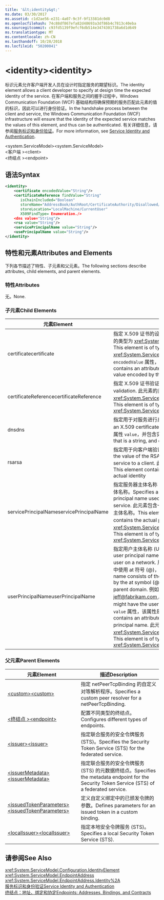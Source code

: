 ```yaml
---
title: '&lt;identity&gt;'
ms.date: 03/30/2017
ms.assetid: c1d2ae56-e231-4a07-9c3f-9f13381dc0d8
ms.openlocfilehash: 74c88df867efa82d48693a3df86b4c7813c40eba
ms.sourcegitcommit: c93fd5139f9efcf6db514e3474301738a6d1d649
ms.translationtype: MT
ms.contentlocale: zh-CN
ms.lasthandoff: 10/28/2018
ms.locfileid: "50200041"
---
```

# <a name="ltidentitygt"></a><span data-ttu-id="d3bf1-102">&lt;identity&gt;</span><span class="sxs-lookup"><span data-stu-id="d3bf1-102">&lt;identity&gt;</span></span>
<span data-ttu-id="d3bf1-103">标识元素允许客户端开发人员在设计时指定服务的期望标识。</span><span class="sxs-lookup"><span data-stu-id="d3bf1-103">The identity element allows a client developer to specify at design time the expected identity of the service.</span></span> <span data-ttu-id="d3bf1-104">在客户端和服务之间的握手过程中，Windows Communication Foundation (WCF) 基础结构将确保预期的服务匹配此元素的值的标识，因此可以进行身份验证。</span><span class="sxs-lookup"><span data-stu-id="d3bf1-104">In the handshake process between the client and service, the Windows Communication Foundation (WCF) infrastructure will ensure that the identity of the expected service matches the values of this element, and thus can be authenticated.</span></span> <span data-ttu-id="d3bf1-105">有关详细信息，请参阅[服务标识和身份验证](../../../../../docs/framework/wcf/feature-details/service-identity-and-authentication.md)。</span><span class="sxs-lookup"><span data-stu-id="d3bf1-105">For more information, see [Service Identity and Authentication](../../../../../docs/framework/wcf/feature-details/service-identity-and-authentication.md).</span></span>  
  
 <span data-ttu-id="d3bf1-106">\<system.ServiceModel></span><span class="sxs-lookup"><span data-stu-id="d3bf1-106">\<system.ServiceModel></span></span>  
<span data-ttu-id="d3bf1-107">\<客户端 ></span><span class="sxs-lookup"><span data-stu-id="d3bf1-107">\<client></span></span>  
<span data-ttu-id="d3bf1-108">\<终结点 ></span><span class="sxs-lookup"><span data-stu-id="d3bf1-108">\<endpoint></span></span>  
  
## <a name="syntax"></a><span data-ttu-id="d3bf1-109">语法</span><span class="sxs-lookup"><span data-stu-id="d3bf1-109">Syntax</span></span>  
  
```xml  
<identity>  
    <certificate encodedValue="String"/>  
    <certificateReference findValue="String"   
       isChainIncluded="Boolean"  
       storeName="AddressBook/AuthRoot/CertificateAuthority/Disallowed/My/Root/TrustedPeople/TrustedPublisher"  
       storeLocation="LocalMachine/CurrentUser"  
       X509FindType= Enumeration./>  
    <dns value="String"/>  
    <rsa value="String"/>  
    <servicePrincipalName value="String"/>  
    <usePrincipalName value="String"/>  
</identity>  
```  
  
## <a name="attributes-and-elements"></a><span data-ttu-id="d3bf1-110">特性和元素</span><span class="sxs-lookup"><span data-stu-id="d3bf1-110">Attributes and Elements</span></span>  
 <span data-ttu-id="d3bf1-111">下列各节描述了特性、子元素和父元素。</span><span class="sxs-lookup"><span data-stu-id="d3bf1-111">The following sections describe attributes, child elements, and parent elements.</span></span>  
  
### <a name="attributes"></a><span data-ttu-id="d3bf1-112">特性</span><span class="sxs-lookup"><span data-stu-id="d3bf1-112">Attributes</span></span>  
 <span data-ttu-id="d3bf1-113">无。</span><span class="sxs-lookup"><span data-stu-id="d3bf1-113">None.</span></span>  
  
### <a name="child-elements"></a><span data-ttu-id="d3bf1-114">子元素</span><span class="sxs-lookup"><span data-stu-id="d3bf1-114">Child Elements</span></span>  
  
|<span data-ttu-id="d3bf1-115">元素</span><span class="sxs-lookup"><span data-stu-id="d3bf1-115">Element</span></span>|<span data-ttu-id="d3bf1-116">描述</span><span class="sxs-lookup"><span data-stu-id="d3bf1-116">Description</span></span>|  
|-------------|-----------------|  
|<span data-ttu-id="d3bf1-117">certificate</span><span class="sxs-lookup"><span data-stu-id="d3bf1-117">certificate</span></span>|<span data-ttu-id="d3bf1-118">指定 X.509 证书的设置。</span><span class="sxs-lookup"><span data-stu-id="d3bf1-118">Specifies settings of an X.509 certificate.</span></span> <span data-ttu-id="d3bf1-119">此元素的类型为 <xref:System.ServiceModel.Configuration.CertificateElement>。</span><span class="sxs-lookup"><span data-stu-id="d3bf1-119">This element is of type <xref:System.ServiceModel.Configuration.CertificateElement>.</span></span> <span data-ttu-id="d3bf1-120">它包含一个 `encodedValue` 属性，该属性是一个字符串，用于指定此证书编码的值。</span><span class="sxs-lookup"><span data-stu-id="d3bf1-120">It contains an attribute `encodedValue` that is a string, which specifies the value encoded by this certificate.</span></span>|  
|<span data-ttu-id="d3bf1-121">certificateReference</span><span class="sxs-lookup"><span data-stu-id="d3bf1-121">certificateReference</span></span>|<span data-ttu-id="d3bf1-122">指定 X.509 证书验证的设置。</span><span class="sxs-lookup"><span data-stu-id="d3bf1-122">Specifies settings for X.509 certificate validation.</span></span> <span data-ttu-id="d3bf1-123">此元素的类型为 <xref:System.ServiceModel.Configuration.CertificateReferenceElement>。</span><span class="sxs-lookup"><span data-stu-id="d3bf1-123">This element is of type <xref:System.ServiceModel.Configuration.CertificateReferenceElement>.</span></span>|  
|<span data-ttu-id="d3bf1-124">dns</span><span class="sxs-lookup"><span data-stu-id="d3bf1-124">dns</span></span>|<span data-ttu-id="d3bf1-125">指定用于对服务进行身份验证的 X.509 证书的 DNS。</span><span class="sxs-lookup"><span data-stu-id="d3bf1-125">Specifies the DNS of an X.509 certificate used to authenticate a service.</span></span> <span data-ttu-id="d3bf1-126">此元素包含一个字符串属性 `value`，并包含实际的标识。</span><span class="sxs-lookup"><span data-stu-id="d3bf1-126">This element contains an attribute `value` that is a string, and contains the actual identity.</span></span>|  
|<span data-ttu-id="d3bf1-127">rsa</span><span class="sxs-lookup"><span data-stu-id="d3bf1-127">rsa</span></span>|<span data-ttu-id="d3bf1-128">指定用于向客户端验证服务身份的 X.509 证书的 RSA 字段的值。</span><span class="sxs-lookup"><span data-stu-id="d3bf1-128">Specifies the value of the RSA field of an X.509 certificate used to authenticate a service to a client.</span></span> <span data-ttu-id="d3bf1-129">此元素包含一个字符串属性 `value`，并包含实际的标识。</span><span class="sxs-lookup"><span data-stu-id="d3bf1-129">This element contains an attribute `value` that is a string, and contains the actual identity</span></span>|  
|<span data-ttu-id="d3bf1-130">servicePrincipalName</span><span class="sxs-lookup"><span data-stu-id="d3bf1-130">servicePrincipalName</span></span>|<span data-ttu-id="d3bf1-131">指定服务器主体名称 (SPN) 标识，它是客户端用来唯一标识一个服务实例的主体名称。</span><span class="sxs-lookup"><span data-stu-id="d3bf1-131">Specifies a server principal name (SPN) identity, which is the principal name used by a client to uniquely identify an instance of a service.</span></span> <span data-ttu-id="d3bf1-132">此元素包含一个 `value` 属性，该属性是一个字符串，其中包含实际的主体名称。</span><span class="sxs-lookup"><span data-stu-id="d3bf1-132">This element contains an attribute `value` that is a string, and contains the actual principal name.</span></span> <span data-ttu-id="d3bf1-133">此元素的类型为 <xref:System.ServiceModel.Configuration.ServicePrincipalNameElement>。</span><span class="sxs-lookup"><span data-stu-id="d3bf1-133">This element is of type <xref:System.ServiceModel.Configuration.ServicePrincipalNameElement>.</span></span>|  
|<span data-ttu-id="d3bf1-134">userPrincipalName</span><span class="sxs-lookup"><span data-stu-id="d3bf1-134">userPrincipalName</span></span>|<span data-ttu-id="d3bf1-135">指定用户主体名称 (UPN) 标识，它是网络上的用户登录名类型。</span><span class="sxs-lookup"><span data-stu-id="d3bf1-135">Specifies a user principal name (UPN) identity, which is the logon name type of a user on a network.</span></span> <span data-ttu-id="d3bf1-136">用户主体名称包含用户对象名称后跟的 Active Directory 中使用 at 符号 (\@)，然后，通常情况下，域名系统父域。</span><span class="sxs-lookup"><span data-stu-id="d3bf1-136">The user principal name consists of the user object name used in Active Directory, followed by the at symbol (\@) and then, typically, the Domain Name System parent domain.</span></span> <span data-ttu-id="d3bf1-137">例如，Fabrikam.com 域树中的 Jeff 可能具有用户主体名称[ jeff@fabrikam.com ](mailto:jeffsmith@fabrikam.com)。</span><span class="sxs-lookup"><span data-stu-id="d3bf1-137">For example, Jeff in the Fabrikam.com domain tree might have the user principal name [jeff@fabrikam.com](mailto:jeffsmith@fabrikam.com).</span></span>  <span data-ttu-id="d3bf1-138">此元素包含一个 `value` 属性，该属性是一个字符串，其中包含实际的主体名称。</span><span class="sxs-lookup"><span data-stu-id="d3bf1-138">This element contains an attribute `value` that is a string, and contains the actual principal name.</span></span> <span data-ttu-id="d3bf1-139">此元素的类型为 <xref:System.ServiceModel.Configuration.UserPrincipalNameElement>。</span><span class="sxs-lookup"><span data-stu-id="d3bf1-139">This element is of type <xref:System.ServiceModel.Configuration.UserPrincipalNameElement>.</span></span>|  
  
### <a name="parent-elements"></a><span data-ttu-id="d3bf1-140">父元素</span><span class="sxs-lookup"><span data-stu-id="d3bf1-140">Parent Elements</span></span>  
  
|<span data-ttu-id="d3bf1-141">元素</span><span class="sxs-lookup"><span data-stu-id="d3bf1-141">Element</span></span>|<span data-ttu-id="d3bf1-142">描述</span><span class="sxs-lookup"><span data-stu-id="d3bf1-142">Description</span></span>|  
|-------------|-----------------|  
|[<span data-ttu-id="d3bf1-143">\<custom></span><span class="sxs-lookup"><span data-stu-id="d3bf1-143">\<custom></span></span>](../../../../../docs/framework/configure-apps/file-schema/wcf/custom.md)|<span data-ttu-id="d3bf1-144">指定 netPeerTcpBinding 的自定义对等解析程序。</span><span class="sxs-lookup"><span data-stu-id="d3bf1-144">Specifies a custom peer resolver for a netPeerTcpBinding.</span></span>|  
|[<span data-ttu-id="d3bf1-145">\<终结点 ></span><span class="sxs-lookup"><span data-stu-id="d3bf1-145">\<endpoint></span></span>](https://msdn.microsoft.com/library/13aa23b7-2f08-4add-8dbf-a99f8127c017)|<span data-ttu-id="d3bf1-146">配置不同类型的终结点。</span><span class="sxs-lookup"><span data-stu-id="d3bf1-146">Configures different types of endpoints.</span></span>|  
|[<span data-ttu-id="d3bf1-147">\<issuer></span><span class="sxs-lookup"><span data-stu-id="d3bf1-147">\<issuer></span></span>](../../../../../docs/framework/configure-apps/file-schema/wcf/issuer.md)|<span data-ttu-id="d3bf1-148">指定联合服务的安全令牌服务 (STS)。</span><span class="sxs-lookup"><span data-stu-id="d3bf1-148">Specifies the Security Token Service (STS) for the federated service.</span></span>|  
|[<span data-ttu-id="d3bf1-149">\<issuerMetadata></span><span class="sxs-lookup"><span data-stu-id="d3bf1-149">\<issuerMetadata></span></span>](../../../../../docs/framework/configure-apps/file-schema/wcf/issuermetadata.md)|<span data-ttu-id="d3bf1-150">指定联合服务的安全令牌服务 (STS) 的元数据终结点。</span><span class="sxs-lookup"><span data-stu-id="d3bf1-150">Specifies the metadata endpoint for the Security Token Service (STS) of a federated service.</span></span>|  
|[<span data-ttu-id="d3bf1-151">\<issuedTokenParameters></span><span class="sxs-lookup"><span data-stu-id="d3bf1-151">\<issuedTokenParameters></span></span>](../../../../../docs/framework/configure-apps/file-schema/wcf/issuedtokenparameters.md)|<span data-ttu-id="d3bf1-152">定义自定义绑定中的已颁发令牌的参数。</span><span class="sxs-lookup"><span data-stu-id="d3bf1-152">Defines parameters for an issued token in a custom binding.</span></span>|  
|[<span data-ttu-id="d3bf1-153">\<localIssuer></span><span class="sxs-lookup"><span data-stu-id="d3bf1-153">\<localIssuer></span></span>](../../../../../docs/framework/configure-apps/file-schema/wcf/localissuer.md)|<span data-ttu-id="d3bf1-154">指定本地安全令牌服务 (STS)。</span><span class="sxs-lookup"><span data-stu-id="d3bf1-154">Specifies a local Security Token Service (STS).</span></span>|  
  
## <a name="see-also"></a><span data-ttu-id="d3bf1-155">请参阅</span><span class="sxs-lookup"><span data-stu-id="d3bf1-155">See Also</span></span>  
 <xref:System.ServiceModel.Configuration.IdentityElement>  
 <xref:System.ServiceModel.EndpointAddress>  
 <xref:System.ServiceModel.EndpointAddress.Identity%2A>  
 [<span data-ttu-id="d3bf1-156">服务标识和身份验证</span><span class="sxs-lookup"><span data-stu-id="d3bf1-156">Service Identity and Authentication</span></span>](../../../../../docs/framework/wcf/feature-details/service-identity-and-authentication.md)  
 [<span data-ttu-id="d3bf1-157">终结点：地址、绑定和协定</span><span class="sxs-lookup"><span data-stu-id="d3bf1-157">Endpoints: Addresses, Bindings, and Contracts</span></span>](../../../../../docs/framework/wcf/feature-details/endpoints-addresses-bindings-and-contracts.md)
